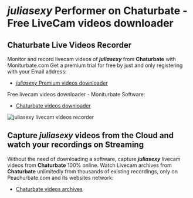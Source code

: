 # _juliasexy_ Performer on Chaturbate - Free LiveCam videos downloader

## Chaturbate Live Videos Recorder

Monitor and record livecam videos of **_juliasexy_** from **Chaturbate** with Moniturbate.com
Get a premium trial for free by just and only registering with your Email address:
* [_juliasexy_ Premium videos downloader](https://moniturbate.com/request-demo-licence-key.html)

Free livecam videos downloader - Moniturbate Software:
* [Chaturbate videos downloader](https://moniturbate.com/moniturbate-download-software.html)

![_juliasexy_ livecam videos recorder](https://peachurnet.com/templates/moniturbate-software.png)


## Capture _juliasexy_ videos from the Cloud and watch your recordings on Streaming

Without the need of downloading a software, capture **_juliasexy_** livecam videos from **Chaturbate** 100% online.
Watch Livecam archives from **Chaturbate** unlimitedly from thousands of existing recordings, only on Peachurbate.com and its websites network:
* [Chaturbate videos archives](https://peachurnet.com/)